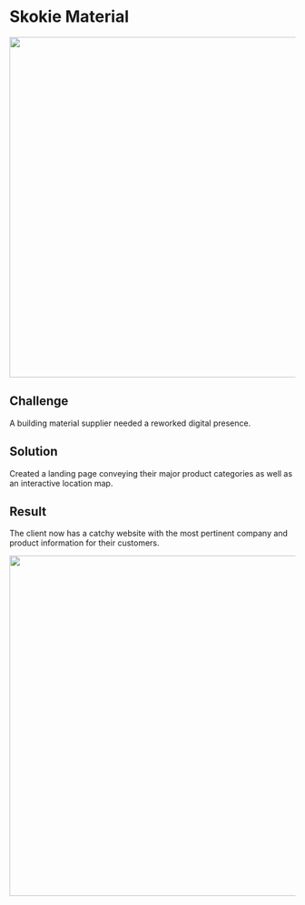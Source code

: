 # Skokie Material

<img src="https://github.com/amym321/skokie-valley/blob/master/public/assets/images/SkokieMaterial3.jpg" width="600" >

## Challenge 

A building material supplier needed a reworked digital presence.

## Solution 

Created a landing page conveying their major product categories as well as an interactive location map.

## Result 

The client now has a catchy website with the most pertinent company and product information for their customers.

<img src="https://github.com/amym321/skokie-valley/blob/master/public/assets/images/SkokieMaterial4c.jpg" width="600" >
